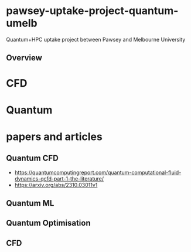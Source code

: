 # pawsey-uptake-project-quantum-umelb
Quantum+HPC uptake project between Pawsey and Melbourne University

## Overview 


# CFD 

# Quantum

# papers and articles 

## Quantum CFD

* https://quantumcomputingreport.com/quantum-computational-fluid-dynamics-qcfd-part-1-the-literature/
* https://arxiv.org/abs/2310.03011v1

## Quantum ML 

## Quantum Optimisation

## CFD



